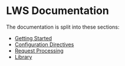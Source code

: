 # LWS Documentation

The documentation is split into these sections:

- [Getting Started](GettingStarted.md)
- [Configuration Directives](ConfigurationDirectives.md)
- [Request Processing](RequestProcessing.md)
- [Library](Library.md)
